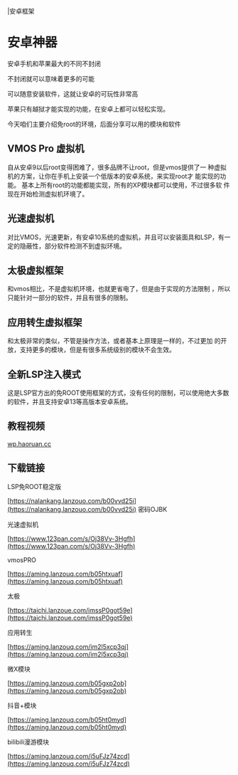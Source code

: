 |安卓框架

# 安卓神器

安卓手机和苹果最大的不同不封闭

不封闭就可以意味着更多的可能

可以随意安装软件，这就让安卓的可玩性非常高

苹果只有越狱才能实现的功能，在安卓上都可以轻松实现。

今天咱们主要介绍免root的环境，后面分享可以用的模块和软件



## VMOS Pro 虚拟机

自从安卓9以后root变得困难了，很多品牌不让root，但是vmos提供了一 种虚拟机的方案，让你在手机上安装一个低版本的安卓系统，来实现root才 能实现的功能。 基本上所有root的功能都能实现，所有的XP模块都可以使用，不过很多软 件现在开始检测虚拟机环境了。



## 光速虚拟机

对比VMOS，光速更新，有安卓10系统的虚拟机，并且可以安装面具和LSP，有一定的隐蔽性，部分软件检测不到虚拟环境。



## 太极虚拟框架

和vmos相比，不是虚拟机环境，也就更省电了，但是由于实现的方法限制 ，所以只能针对一部分的软件，并且有很多的限制。



## 应用转生虚拟框架

和太极非常的类似，不管是操作方法，或者基本上原理是一样的，不过更加 的开放，支持更多的模块，但是有很多系统级别的模块不会生效。



## 全新LSP注入模式

这是LSP官方出的免ROOT使用框架的方式，没有任何的限制，可以使用绝大多数的软件，并且支持安卓13等高版本安卓系统。



## 教程视频

[wp.haoruan.cc](https://wp.haoruan.cc/%E6%95%99%E7%A8%8B%E8%A7%86%E9%A2%91)



## 下载链接

LSP免ROOT稳定版

[https://nalankang.lanzouo.com/b00vvd25i](https://nalankang.lanzouo.com/b00vvd25i) 密码OJBK

光速虚拟机

[https://www.123pan.com/s/Oj38Vv-3Hgfh](https://www.123pan.com/s/Oj38Vv-3Hgfh)

vmosPRO

[https://aming.lanzouq.com/b05htxuaf](https://aming.lanzouq.com/b05htxuaf)

太极

[https://taichi.lanzoue.com/imssP0got59e](https://taichi.lanzoue.com/imssP0got59e)

应用转生

[https://aming.lanzouq.com/im2l5xcp3qj](https://aming.lanzouq.com/im2l5xcp3qj)

微X模块

[https://aming.lanzouq.com/b05gxp2ob](https://aming.lanzouq.com/b05gxp2ob)

抖音+模块

[https://aming.lanzouq.com/b05ht0myd](https://aming.lanzouq.com/b05ht0myd)

bilibili漫游模块

[https://aming.lanzouq.com/i5uFJz74zcd](https://aming.lanzouq.com/i5uFJz74zcd)